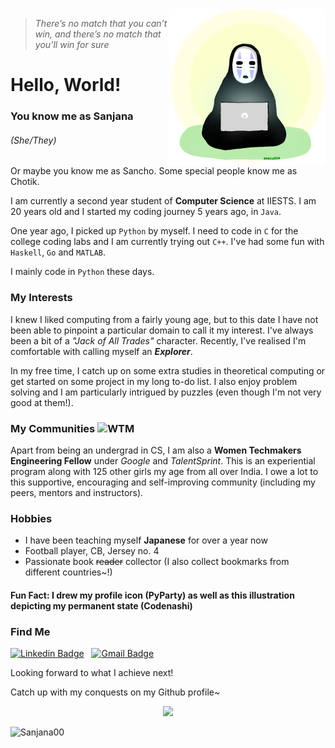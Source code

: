 <img align="right" src="./img/codenashi.png" height="250px"/>

>*There’s no match that you can’t win, and there’s no match that you’ll win for sure*

# Hello, World!

### You know me as Sanjana

###### (She/They)

Or maybe you know me as Sancho. Some special people know me as Chotik. 

I am currently a second year student of **Computer Science** at IIESTS. I am 20 years old and I started my coding journey 5 years ago, in `Java`. 

One year ago, I picked up `Python` by myself. I need to code in `C` for the college coding labs and I am currently trying out `C++`. I've had some fun with `Haskell`, `Go` and `MATLAB`. 

I mainly code in `Python` these days.

### My Interests

I knew I liked computing from a fairly young age, but to this date I have not been able to pinpoint a particular domain to call it my interest. I've always been a bit of a *"Jack of All Trades"* character. Recently, I've realised I'm comfortable with calling myself an ***Explorer***. 

In my free time, I catch up on some extra studies in theoretical computing or get started on some project in my long to-do list. I also enjoy problem solving and I am particularly intrigued by puzzles (even though I'm not very good at them!).

### My Communities <img src="https://pbs.twimg.com/profile_images/1093585928642162688/oVdX1KD-.jpg" alt="WTM" width="25" height="25"/> 

Apart from being an undergrad in CS, I am also a **Women Techmakers Engineering Fellow** under *Google* and *TalentSprint*. This is an experiential program along with 125 other girls my age from all over India. I owe a lot to this supportive, encouraging and self-improving community (including my peers, mentors and instructors).

### Hobbies

- I have been teaching myself **Japanese** for over a year now
- Football player, CB, Jersey no. 4
- Passionate book ~~reader~~ collector (I also collect bookmarks from different countries~!)

#### Fun Fact: I drew my profile icon (PyParty) as well as this illustration depicting my permanent state (Codenashi)

### Find Me

[![Linkedin Badge](https://img.shields.io/badge/--blue?style=for-the-badge-square&logo=Linkedin&logoColor=white&link=https://www.linkedin.com/in/sanjana-chakravarty/)](https://www.linkedin.com/in/sanjana-chakravarty/) &nbsp; [![Gmail Badge](https://img.shields.io/badge/--c14438?style=for-the-badge-square&logo=Gmail&logoColor=white&link=mailto:sanjana.chakravarty@gmail.com)](mailto:sanjana.chakravarty@gmail.com)

Looking forward to what I achieve next! 

Catch up with my conquests on my Github profile~

<p align="center">
<img src="https://github-readme-stats.vercel.app/api?username=Sanjana00&&show_icons=true&title_color=33a7ff&icon_color=00d1bc&text_color=4d2000&bg_color=fafafa" width="75%"/>
</p>

<p align="left"> <img src="https://komarev.com/ghpvc/?username=Sanjana00" alt="Sanjana00" /> </p>
